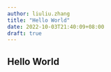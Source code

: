```yaml
---
author: liuliu.zhang
title: "Hello World"
date: 2022-10-03T21:40:09+08:00
draft: true
---
```


## Hello World
